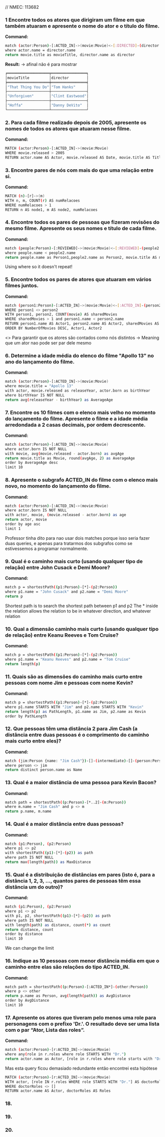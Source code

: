 // NMEC: 113682

### 1 Encontre todos os atores que dirigiram um filme em que também atuaram e apresente o nome do ator e o título do filme.
**Command:**
```bash
match (actor:Person)-[:ACTED_IN]->(movie:Movie)<-[:DIRECTED]-(director:Person) 
where actor.name = director.name
return movie.title as movieTitle, director.name as director
```
**Result:** -> afinal não é para mostrar
```bash
╒═══════════════════╤════════════════╕
│movieTitle         │director        │
╞═══════════════════╪════════════════╡
│"That Thing You Do"│"Tom Hanks"     │
├───────────────────┼────────────────┤
│"Unforgiven"       │"Clint Eastwood"│
├───────────────────┼────────────────┤
│"Hoffa"            │"Danny DeVito"  │
└───────────────────┴────────────────┘
```

### 2. Para cada filme realizado depois de 2005, apresente os nomes de todos os atores que atuaram nesse filme.
**Command:**
```bash
MATCH (actor:Person)-[:ACTED_IN]->(movie:Movie)
WHERE movie.released > 2005
RETURN actor.name AS Actor, movie.released AS Date, movie.title AS Title
```


### 3. Encontre pares de nós com mais do que uma relação entre si.
**Command:**
```bash
MATCH (n)-[r]->(m)
WITH n, m, COUNT(r) AS numRelacoes
WHERE numRelacoes > 1
RETURN n AS node1, m AS node2, numRelacoes
```


### 4. Encontre todos os pares de pessoas que fizeram revisões do mesmo filme. Apresente os seus nomes e título de cada filme.
**Command:**
```bash
match (people:Person)-[:REVIEWED]->(movie:Movie)<-[:REVIEWED]-(people2:Person)
where people.name < people2.name
return people.name as Person1,people2.name as Person2, movie.title AS movie
```
Using where so it doesn't repeat!
### 5. Encontre todos os pares de atores que atuaram em vários filmes juntos.
**Command:**
```bash
match (person1:Person)-[:ACTED_IN]->(movie:Movie)<-[:ACTED_IN]-(person2:Person)
WHERE person1 <> person2
WITH person1, person2, COUNT(movie) AS sharedMovies
WHERE sharedMovies > 1 and person1.name < person2.name
RETURN person1.name AS Actor1, person2.name AS Actor2, sharedMovies AS NumberOfMovies
ORDER BY NumberOfMovies DESC, Actor1, Actor2
```
<> Para garantir que os atores são contados como nós distintos -> Meaning que um ator nao pode ser par dele mesmo
### 6. Determine a idade média do elenco do filme "Apollo 13" no ano do lançamento do filme.
**Command:**
```bash
match (actor:Person)-[:ACTED_IN]->(movie:Movie)
where movie.title = "Apollo 13"
with actor, movie.released as releaseYear, actor.born as birthYear
where birthYear IS NOT NULL
return avg(releaseYear - birthYear) as AverageAge
```

### 7. Encontre os 10 filmes com o elenco mais velho no momento do lançamento do filme. Apresente o filme e a idade média arredondada a 2 casas decimais, por ordem decrescente.
**Command:**
```bash
match (actor:Person)-[:ACTED_IN]->(movie:Movie)
where actor.born IS NOT NULL
with movie, avg(movie.released - actor.born) as avgAge
return movie.title as Movie, round(avgAge, 2) as AverageAge
order by AverageAge desc
limit 10
```

### 8. Apresente o subgrafo ACTED_IN do filme com o elenco mais novo, no momento do lançamento do filme.
**Command:**
```bash
match (actor:Person)-[:ACTED_IN]->(movie:Movie)
where actor.born IS NOT NULL
with actor, movie, (movie.released - actor.born) as age
return actor, movie
order by age asc
limit 1
```
Professor tinha dito para nao usar dois matches porque isso seria fazer duas queries, e apenas para tratarmos dos subgrafos como se estivessemos a programar normalmente.

### 9. Qual é o caminho mais curto (usando qualquer tipo de relação) entre John Cusack e Demi Moore?
**Command:**
```bash
match p = shortestPath((p1:Person)-[*]-(p2:Person))
where p1.name = "John Cusack" and p2.name = "Demi Moore"
return p
```
Shortest path is to search the shortest path between p1 and p2
The * inside the relation allows the relation to be in whatever direction, and whatever relation

### 10. Qual a dimensão caminho mais curto (usando qualquer tipo de relação) entre Keanu Reeves e Tom Cruise?
**Command:**
```bash
match p = shortestPath((p1:Person)-[*]-(p2:Person))
where p1.name = "Keanu Reeves" and p2.name = "Tom Cruise"
return length(p)
```

### 11. Quais são as dimensões do caminho mais curto entre pessoas com nome Jim e pessoas com nome Kevin?
**Command:**
```bash
match p = shortestPath((p1:Person)-[*]-(p2:Person))
where p1.name STARTS WITH "Jim" and p2.name STARTS WITH "Kevin"
return length(p) as PathLength, p1.name as Jim, p2.name as Kevin
order by PathLength
```


### 12. Que pessoas têm uma distância 2 para Jim Cash (a distância entre duas pessoas é o comprimento do caminho mais curto entre eles)?
**Command:**
```bash
match (jim:Person {name: "Jim Cash"})-[]-(intermediate)-[]-(person:Person)
where person <> jim
return distinct person.name as Name
```

### 13. Qual é a maior distância de uma pessoa para Kevin Bacon?
**Command:**
```bash
match path = shortestPath((p:Person)-[*..2]-(m:Person))
where m.name = "Jim Cash" and p <> m
return p.name, m.name
```

### 14. Qual é a maior distância entre duas pessoas?
**Command:**
```bash
match (p1:Person), (p2:Person)
where p1 <> p2
with shortestPath((p1)-[*]-(p2)) as path
where path IS NOT NULL
return max(length(path)) as MaxDistance
```

### 15. Qual é a distribuição de distâncias em pares (isto é, para a distância 1, 2, 3, ..., quantos pares de pessoas têm essa distância um do outro)?
**Command:**
```bash
match (p1:Person), (p2:Person)
where p1 <> p2
with p1, p2, shortestPath((p1)-[*]-(p2)) as path
where path IS NOT NULL
with length(path) as distance, count(*) as count
return distance, count
order by distance
limit 10
```
We can change the limit

### 16. Indique as 10 pessoas com menor distância média em que o caminho entre elas são relações do tipo ACTED_IN.
**Command:**
```bash
match path = shortestPath((p:Person)-[:ACTED_IN*]-(other:Person))
where p <> other
return p.name as Person, avg(length(path)) as AvgDistance
order by AvgDistance
limit 10
```

### 17. Apresente os atores que tiveram pelo menos uma role para personagens com o prefixo 'Dr.'. O resultado deve ser uma lista com o par “Ator, Lista das roles”.
**Command:**
```bash
match (actor:Person)-[r:ACTED_IN]->(movie:Movie)
where any(role in r.roles where role STARTS WITH "Dr.")
return actor.name as Actor, [role in r.roles where role starts with "Dr."] as Roles
```
Mas esta query ficou demasiado redundante então encontrei esta hipótese
```bash
MATCH (actor:Person)-[r:ACTED_IN]->(movie:Movie)
WITH actor, [role IN r.roles WHERE role STARTS WITH "Dr."] AS doctorRoles
WHERE doctorRoles <> []
RETURN actor.name AS Actor, doctorRoles AS Roles
```

### 18.

### 19.

### 20.
